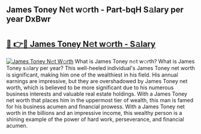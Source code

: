 ## James Toney N𝚎t w𝚘rth - Part-bqH S𝚊lary per year DxBwr

# <h2><a href="http://gc57l2v.nevu.top/?p=James+Toney">🔗 👉🔴 James Toney N𝚎t w𝚘rth - S𝚊lary</a></h2>

[![James Toney N𝚎t W𝚘rth](https://i.imgur.com/Oavwk0R.jpeg)](http://gc57l2v.nevu.top/?p=James+Toney)
What is James Toney n𝚎t w𝚘rth? What is James Toney s𝚊lary per year?
This well-heeled individual's James Toney net worth is significant, making him one of the wealthiest in his field. His annual earnings are impressive, but they are overshadowed by James Toney net worth, which is believed to be more significant due to his numerous business interests and valuable real estate holdings. With a James Toney net worth that places him in the uppermost tier of wealth, this man is famed for his business acumen and financial prowess. With a James Toney net worth in the billions and an impressive income, this wealthy person is a shining example of the power of hard work, perseverance, and financial acumen.
